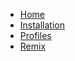 -   [Home](index.md)
-   [Installation](install.md)
-   [Profiles](profiles.md)
-   [Remix](remix.md)
